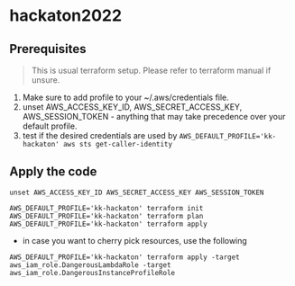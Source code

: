 # hackaton2022

## Prerequisites   


> This is usual terraform setup. Please refer to terraform manual if unsure.  

1. Make sure to add profile to your ~/.aws/credentials file.
2. unset AWS_ACCESS_KEY_ID, AWS_SECRET_ACCESS_KEY, AWS_SESSION_TOKEN - anything that may take precedence over your default profile.
3. test if the desired credentials are used by `AWS_DEFAULT_PROFILE='kk-hackaton' aws sts get-caller-identity` 

## Apply the code

```
unset AWS_ACCESS_KEY_ID AWS_SECRET_ACCESS_KEY AWS_SESSION_TOKEN

AWS_DEFAULT_PROFILE='kk-hackaton' terraform init
AWS_DEFAULT_PROFILE='kk-hackaton' terraform plan
AWS_DEFAULT_PROFILE='kk-hackaton' terraform apply

```

* in case you want to cherry pick resources, use the following

```
AWS_DEFAULT_PROFILE='kk-hackaton' terraform apply -target aws_iam_role.DangerousLambdaRole -target aws_iam_role.DangerousInstanceProfileRole
```